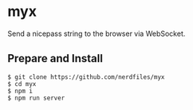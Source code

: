 # myx

Send a nicepass string to the browser via WebSocket.

## Prepare and Install

    $ git clone https://github.com/nerdfiles/myx
    $ cd myx
    $ npm i
    $ npm run server
